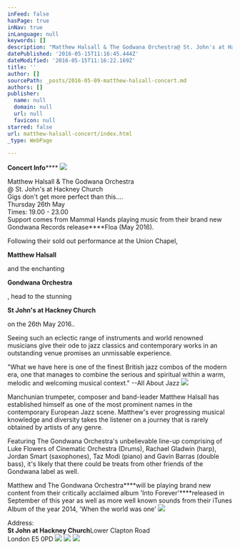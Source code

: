 ```yaml
---
inFeed: false
hasPage: true
inNav: true
inLanguage: null
keywords: []
description: "Matthew Halsall & The Godwana Orchestra@ St. John's at Hackney ChurchGigs don't get more perfect than this....Thursday 26th MayTimes: 19.00 - 23.00Support comes from Mammal Hands playing music from their brand new Gondwana Records releaseFloa (May 2016). "
datePublished: '2016-05-15T11:16:45.444Z'
dateModified: '2016-05-15T11:16:22.169Z'
title: ''
author: []
sourcePath: _posts/2016-05-09-matthew-halsall-concert.md
authors: []
publisher:
  name: null
  domain: null
  url: null
  favicon: null
starred: false
url: matthew-halsall-concert/index.html
_type: WebPage

---
```

**Concert Info******
![](https://the-grid-user-content.s3-us-west-2.amazonaws.com/846d4c61-7b83-417d-8806-b98623045cf6.jpg)

Matthew Halsall & The Godwana Orchestra  
@ St. John's at Hackney Church  
Gigs don't get more perfect than this....  
Thursday 26th May  
Times: 19.00 - 23.00  
Support comes from Mammal Hands playing music from their brand new Gondwana Records release****Floa (May 2016). 

Following their sold out performance at the Union Chapel, 

**Matthew Halsall**

and the enchanting 

**Gondwana Orchestra**

, head to the stunning 

**St John's at Hackney Church**

on the 26th May 2016..

Seeing such an eclectic range of instruments and world renowned musicians give their ode to jazz classics and contemporary works in an outstanding venue promises an unmissable experience.

"What we have here is one of the finest British jazz combos of the modern era, one that manages to combine the serious and spiritual within a warm, melodic and welcoming musical context." --All About Jazz
![](https://the-grid-user-content.s3-us-west-2.amazonaws.com/5a8e348c-0399-4d0d-9f7c-371519b93f0c.jpg)

Manchunian trumpeter, composer and band-leader Matthew Halsall has established himself as one of the most prominent names in the contemporary European Jazz scene. Matthew's ever progressing musical knowledge and diversity takes the listener on a journey that is rarely obtained by artists of any genre.

Featuring The Gondwana Orchestra's unbelievable line-up comprising of Luke Flowers of Cinematic Orchestra (Drums), Rachael Gladwin (harp), Jordan Smart (saxophones), Taz Modi (piano) and Gavin Barras (double bass), it's likely that there could be treats from other friends of the Gondwana label as well.

Matthew and The Gondwana Orchestra****will be playing brand new content from their critically acclaimed album 'Into Forever'****released in September of this year as well as more well known sounds from their iTunes Album of the year 2014, 'When the world was one'
![](https://the-grid-user-content.s3-us-west-2.amazonaws.com/232b2c48-00dc-48a1-adb4-be6348f111d0.png)

Address:  
**St John at Hackney Church**Lower Clapton Road  
London E5 0PD
![](https://the-grid-user-content.s3-us-west-2.amazonaws.com/3b300d91-ee61-4528-a353-8a5b6815a9f3.jpg)
![](https://the-grid-user-content.s3-us-west-2.amazonaws.com/5564b28d-cddd-4421-b80c-dbc2bebde16e.jpg)
![](https://the-grid-user-content.s3-us-west-2.amazonaws.com/3581ca20-deed-4206-a9d1-01cfa0a8a5c6.jpg)
